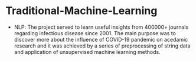 # Traditional-Machine-Learning

- NLP: The project served to learn useful insights from 400000+ journals regarding infectious disease since 2001. The main purpose was to discover more about the influence of COVID-19 pandemic on acedamic research and it was achieved by a series of preprocessing of string data and application of unsupervised machine learning methods.
